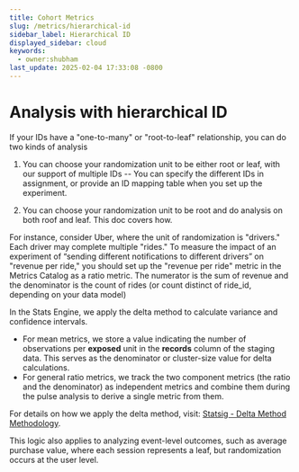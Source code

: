 ```yaml
---
title: Cohort Metrics
slug: /metrics/hierarchical-id
sidebar_label: Hierarchical ID
displayed_sidebar: cloud
keywords:
  - owner:shubham
last_update: 2025-02-04 17:33:08 -0800
---
```


# Analysis with hierarchical ID

If your IDs have a "one-to-many" or "root-to-leaf" relationship, you can do two kinds of analysis

1. You can choose your randomization unit to be either root or leaf, with our support of multiple IDs -- You can specify the different IDs in assignment, or provide an ID mapping table when you set up the experiment.

2. You can choose your randomization unit to be root and do analysis on both roof and leaf. This doc covers how.

For instance, consider Uber, where the unit of randomization is "drivers." Each driver may complete multiple "rides." To measure the impact of an experiment of “sending different notifications to different drivers” on "revenue per ride," you should set up the "revenue per ride" metric in the Metrics Catalog as a ratio metric. The numerator is the sum of revenue and the denominator is the count of rides (or count distinct of ride_id, depending on your data model)

In the Stats Engine, we apply the delta method to calculate variance and confidence intervals.

- For mean metrics, we store a value indicating the number of observations per **exposed** unit in the **records** column of the staging data. This serves as the denominator or cluster-size value for delta calculations.
- For general ratio metrics, we track the two component metrics (the ratio and the denominator) as independent metrics and combine them during the pulse analysis to derive a single metric from them.

For details on how we apply the delta method, visit: [Statsig - Delta Method Methodology](/stats-engine/methodologies/delta-method).

This logic also applies to analyzing event-level outcomes, such as average purchase value, where each session represents a leaf, but randomization occurs at the user level.
